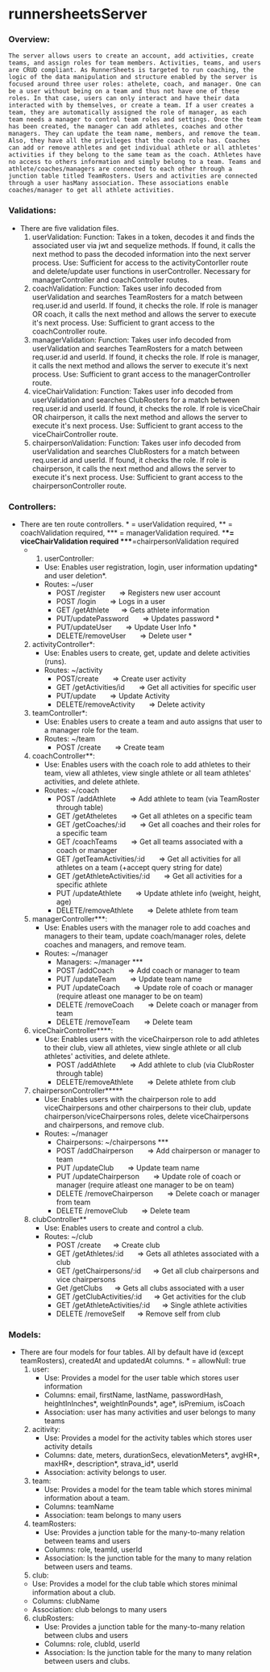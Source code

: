 # runnersheetsServer

<!-- prettier-ignore -->
### Overview:

    The server allows users to create an account, add activities, create teams, and assign roles for team members. Activities, teams, and users are CRUD compliant. As RunnerSheets is targeted to run coaching, the logic of the data manipulation and structure enabled by the server is focused around three user roles: athelete, coach, and manager. One can be a user without being on a team and thus not have one of these roles. In that case, users can only interact and have their data interacted with by themselves, or create a team. If a user creates a team, they are automatically assigned the role of manager, as each team needs a manager to control team roles and settings. Once the team has been created, the manager can add athletes, coaches and other managers. They can update the team name, members, and remove the team. Also, they have all the privileges that the coach role has. Coaches can add or remove athletes and get individual athlete or all athletes' activities if they belong to the same team as the coach. Athletes have no access to others information and simply belong to a team. Teams and athlete/coaches/managers are connected to each other through a junction table titled TeamRosters. Users and activities are connected through a user hasMany association. These associations enable coaches/manager to get all athlete activities.

### Validations:

- There are five validation files.
  1. userValidation:
     Function: Takes in a token, decodes it and finds the associated user via jwt and sequelize methods. If found, it calls the next method to pass the decoded information into the next server process.
     Use: Sufficient for access to the activityContorller route and delete/update user functions in userController. Necessary for managerController and coachController routes.
  2. coachValidation:
     Function: Takes user info decoded from userValidation and searches TeamRosters for a match between req.user.id and userId. If found, it checks the role. If role is manager OR coach, it calls the next method and allows the server to execute it's next process.
     Use: Sufficient to grant access to the coachController route.
  3. managerValidation:
     Function: Takes user info decoded from userValidation and searches TeamRosters for a match between req.user.id and userId. If found, it checks the role. If role is manager, it calls the next method and allows the server to execute it's next process.
     Use: Sufficient to grant access to the managerController route.
  4. viceChairValidation:
     Function: Takes user info decoded from userValidation and searches ClubRosters for a match between req.user.id and userId. If found, it checks the role. If role is viceChair OR chairperson, it calls the next method and allows the server to execute it's next process.
     Use: Sufficient to grant access to the viceChairController route.
  5. chairpersonValidation:
     Function: Takes user info decoded from userValidation and searches ClubRosters for a match between req.user.id and userId. If found, it checks the role. If role is chairperson, it calls the next method and allows the server to execute it's next process.
     Use: Sufficient to grant access to the chairpersonController route.

### Controllers:

- There are ten route controllers. \* = userValidation required, ** = coachValidation required, \*** = managerValidation required. \***\*= viceChairValidation required \*\*\***=chairpersonValidation required
  - 1. userController:
    - Use: Enables user registration, login, user information updating* and user deletion*.
    - Routes: ~/user
      - POST /register&nbsp;&nbsp;&nbsp;&nbsp;&nbsp;&nbsp; => Registers new user account
      - POST /login&nbsp;&nbsp;&nbsp;&nbsp;&nbsp;&nbsp; => Logs in a user
      - GET /getAthlete&nbsp;&nbsp;&nbsp;&nbsp;&nbsp;&nbsp;=> Gets athlete information
      - PUT/updatePassword&nbsp;&nbsp;&nbsp;&nbsp;&nbsp;&nbsp; => Updates password \*
      - PUT/updateUser&nbsp;&nbsp;&nbsp;&nbsp;&nbsp;&nbsp; => Update User Info \*
      - DELETE/removeUser&nbsp;&nbsp;&nbsp;&nbsp;&nbsp;&nbsp; => Delete user \*
  2. activityController\*:
     - Use: Enables users to create, get, update and delete activities (runs).
     - Routes: ~/activity
       - POST/create&nbsp;&nbsp;&nbsp;&nbsp;&nbsp;&nbsp; => Create user activity
       - GET /getActivities/id&nbsp;&nbsp;&nbsp;&nbsp;&nbsp;&nbsp; => Get all activities for specific user
       - PUT/update&nbsp;&nbsp;&nbsp;&nbsp;&nbsp;&nbsp; => Update Activity
       - DELETE/removeActivity&nbsp;&nbsp;&nbsp;&nbsp;&nbsp;&nbsp; => Delete activity
  3. teamController\*:
     - Use: Enables users to create a team and auto assigns that user to a manager role for the team.
     - Routes: ~/team
       - POST /create&nbsp;&nbsp;&nbsp;&nbsp;&nbsp;&nbsp; => Create team
  4. coachController\*\*:
     - Use: Enables users with the coach role to add athletes to their team, view all athletes, view single athlete or all team athletes' activities, and delete athlete.
     - Routes: ~/coach
       - POST /addAthlete&nbsp;&nbsp;&nbsp;&nbsp;&nbsp;&nbsp; => Add athlete to team (via TeamRoster through table)
       - GET /getAtheletes&nbsp;&nbsp;&nbsp;&nbsp;&nbsp;&nbsp; => Get all athletes on a specific team
       - GET /getCoaches/:id&nbsp;&nbsp;&nbsp;&nbsp;&nbsp;&nbsp; => Get all coaches and their roles for a specific team
       - GET /coachTeams&nbsp;&nbsp;&nbsp;&nbsp;&nbsp;&nbsp; => Get all teams associated with a coach or manager
       - GET /getTeamActivities/:id&nbsp;&nbsp;&nbsp;&nbsp;&nbsp;&nbsp; => Get all activities for all athletes on a team (+accept query string for date)
       - GET /getAthleteActivities/:id&nbsp;&nbsp;&nbsp;&nbsp;&nbsp;&nbsp; => Get all activities for a specific athlete
       - PUT /updateAthlete&nbsp;&nbsp;&nbsp;&nbsp;&nbsp;&nbsp; => Update athlete info (weight, height, age)
       - DELETE/removeAthlete&nbsp;&nbsp;&nbsp;&nbsp;&nbsp;&nbsp; => Delete athlete from team
  5. managerController\*\*\*:
     - Use: Enables users with the manager role to add coaches and managers to their team, update coach/manager roles, delete coaches and managers, and remove team.
     - Routes: ~/manager
       - Managers: ~/manager \*\*\*
       - POST /addCoach&nbsp;&nbsp;&nbsp;&nbsp;&nbsp;&nbsp; => Add coach or manager to team
       - PUT /updateTeam&nbsp;&nbsp;&nbsp;&nbsp;&nbsp;&nbsp; => Update team name
       - PUT /updateCoach&nbsp;&nbsp;&nbsp;&nbsp;&nbsp;&nbsp; => Update role of coach or manager (require atleast one manager to be on team)
       - DELETE /removeCoach&nbsp;&nbsp;&nbsp;&nbsp;&nbsp;&nbsp; => Delete coach or manager from team
       - DELETE /removeTeam&nbsp;&nbsp;&nbsp;&nbsp;&nbsp;&nbsp; => Delete team
  6. viceChairController\*\*\*\*:
     - Use: Enables users with the viceChairperson role to add athletes to their club, view all athletes, view single athlete or all club athletes' activities, and delete athlete.
       - POST /addAthlete&nbsp;&nbsp;&nbsp;&nbsp;&nbsp;&nbsp; => Add athlete to club (via ClubRoster through table)
       - DELETE/removeAthlete&nbsp;&nbsp;&nbsp;&nbsp;&nbsp;&nbsp; => Delete athlete from club
  7. chairpersonController**\***
     - Use: Enables users with the chairperson role to add viceChairpersons and other chairpersons to their club, update chairperson/viceChairpersons roles, delete viceChairpersons and chairpersons, and remove club.
     - Routes: ~/manager
       - Chairpersons: ~/chairpersons \*\*\*
       - POST /addChairperson&nbsp;&nbsp;&nbsp;&nbsp;&nbsp;&nbsp; => Add chairperson or manager to team
       - PUT /updateClub&nbsp;&nbsp;&nbsp;&nbsp;&nbsp;&nbsp; => Update team name
       - PUT /updateChairperson&nbsp;&nbsp;&nbsp;&nbsp;&nbsp;&nbsp; => Update role of coach or manager (require atleast one manager to be on team)
       - DELETE /removeChairperson&nbsp;&nbsp;&nbsp;&nbsp;&nbsp;&nbsp; => Delete coach or manager from team
       - DELETE /removeClub&nbsp;&nbsp;&nbsp;&nbsp;&nbsp;&nbsp; => Delete team
  8. clubController\*\*
     - Use: Enables users to create and control a club.
     - Routes: ~/club
       - POST /create&nbsp;&nbsp;&nbsp;&nbsp;&nbsp;&nbsp;=> Create club
       - GET /getAthletes/:id&nbsp;&nbsp;&nbsp;&nbsp;&nbsp;&nbsp; => Gets all athletes associated with a club
       - GET /getChairpersons/:id&nbsp;&nbsp;&nbsp;&nbsp;&nbsp;&nbsp;=> Get all club chairpersons and vice chairpersons
       - Get /getClubs&nbsp;&nbsp;&nbsp;&nbsp;&nbsp;&nbsp;=> Gets all clubs associated with a user
       - GET /getClubActivities/:id&nbsp;&nbsp;&nbsp;&nbsp;&nbsp;&nbsp;=> Get activities for the club
       - GET /getAthleteActivities/:id&nbsp;&nbsp;&nbsp;&nbsp;&nbsp;&nbsp;=> Single athlete activities
       - DELETE /removeSelf&nbsp;&nbsp;&nbsp;&nbsp;&nbsp;&nbsp;=> Remove self from club

### Models:

- There are four models for four tables. All by default have id (except teamRosters), createdAt and updatedAt columns. \* = allowNull: true
  1. user:
     - Use: Provides a model for the user table which stores user information
     - Columns: email, firstName, lastName, passwordHash, heightInInches*, weightInPounds*, age\*, isPremium, isCoach
     - Association: user has many activities and user belongs to many teams
  2. acitivity:
     - Use: Provides a model for the activity tables which stores user activity details
     - Columns: date, meters, durationSecs, elevationMeters*, avgHR*, maxHR*, description*, strava_id\*, userId
     - Association: activity belongs to user.
  3. team:
     - Use: Provides a model for the team table which stores minimal information about a team.
     - Columns: teamName
     - Association: team belongs to many users
  4. teamRosters:
     - Use: Provides a junction table for the many-to-many relation between teams and users
     - Columns: role, teamId, userId
     - Association: Is the junction table for the many to many relation between users and teams.
  5. club:
  - Use: Provides a model for the club table which stores minimal information about a club.
  - Columns: clubName
  - Association: club belongs to many users
  6. clubRosters:
     - Use: Provides a junction table for the many-to-many relation between clubs and users
     - Columns: role, clubId, userId
     - Association: Is the junction table for the many to many relation between users and clubs.
